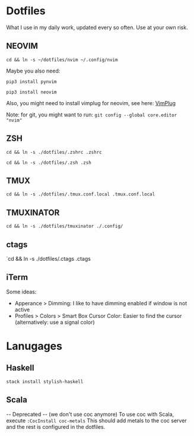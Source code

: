 # Dotfiles

What I use in my daily work, updated every so often. Use at your own risk.

## NEOVIM

`cd && ln -s ~/dotfiles/nvim ~/.config/nvim`

Maybe you also need:

`pip3 install pynvim`

`pip3 install neovim`

Also, you might need to install vimplug for neovim, see here:
[VimPlug](https://github.com/junegunn/vim-plug)

Note: for git, you might want to run:
`git config --global core.editor "nvim"`

## ZSH

`cd && ln -s ./dotfiles/.zshrc .zshrc`

`cd && ln -s ./dotfiles/.zsh .zsh`

## TMUX

`cd && ln -s ./dotfiles/.tmux.conf.local .tmux.conf.local`

## TMUXINATOR

`cd && ln -s ./dotfiles/tmuxinator ./.config/`

## ctags

`cd && ln -s ./dotfiles/.ctags .ctags

## iTerm

Some ideas:

- Apperance > Dimming: I like to have dimming enabled if window is not active
- Profiles > Colors > Smart Box Cursor Color: Easier to find the cursor (alternatively: use a signal color)

# Lanugages

## Haskell

`stack install stylish-haskell`

## Scala

-- Deprecated --
(we don't use coc anymore)
To use coc with Scala, execute `:CocInstall coc-metals`
This should add metals to the coc server and the rest is configured in the dotfiles.
